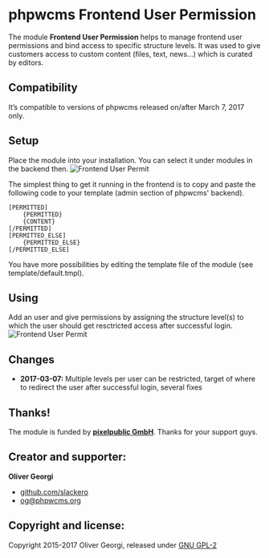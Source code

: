 phpwcms Frontend User Permission
================================

The module **Frontend User Permission** helps to manage frontend user permissions and bind access to specific structure levels. It was used to give customers access to custom content (files, text, news…) which is curated by editors.


Compatibility
-------------

It’s compatible to versions of phpwcms released on/after March 7, 2017 only.


Setup
-----

Place the module into your installation. You can select it under modules in the backend then.
![Frontend User Permit](http://www.phpwcms.org/screenshot/mod-feuserpermit-list-view-2017.png)

The simplest thing to get it running in the frontend is to copy and paste the following code to your template (admin section of phpwcms' backend).

```
[PERMITTED]
	{PERMITTED}
	{CONTENT}
[/PERMITTED]
[PERMITTED_ELSE]
	{PERMITTED_ELSE}
[/PERMITTED_ELSE]
```

You have more possibilities by editing the template file of the module (see template/default.tmpl).


Using
-----

Add an user and give permissions by assigning the structure level(s) to which the user should get resctricted access after successful login.
![Frontend User Permit](http://www.phpwcms.org/screenshot/mod-feuserpermit-detail-view-2017.png)


Changes
-------

- **2017-03-07:** Multiple levels per user can be restricted, target of where to redirect the user after successful login, several fixes


Thanks!
-------

The module is funded by **[pixelpublic GmbH](https://www.pixelpublic.de)**. Thanks for your support guys.


Creator and supporter:
----------------------

**Oliver Georgi**

- [github.com/slackero](https://github.com/slackero)
- <og@phpwcms.org>


Copyright and license:
----------------------

Copyright 2015-2017 Oliver Georgi, released under [GNU GPL-2](https://github.com/slackero/phpwcms-extended/blob/master/LICENSE)
